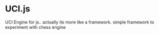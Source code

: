 # UCI.js
UCI Engine for js.. actually its more like a framework. simple framework to experiment with chess engine
